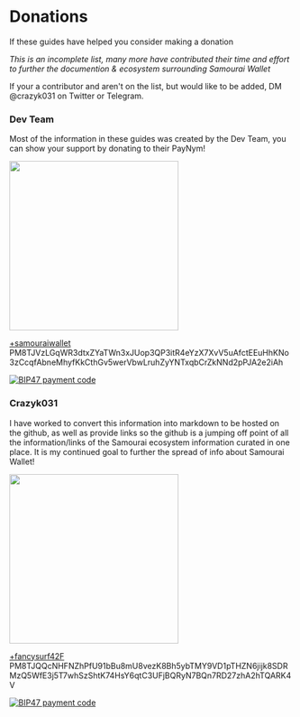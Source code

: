# Donations

If these guides have helped you consider making a donation

_This is an incomplete list, many more have contributed their time and effort to further the documention & ecosystem surrounding Samourai Wallet_

If your a contributor and aren't on the list, but would like to be added, DM @crazyk031 on Twitter or Telegram. 


### Dev Team

Most of the information in these guides was created by the Dev Team, you can show your support by donating to their PayNym! 

<img src="https://paynym.is/PM8TJVzLGqWR3dtxZYaTWn3xJUop3QP3itR4eYzX7XvV5uAfctEEuHhKNo3zCcqfAbneMhyfKkCthGv5werVbwLruhZyYNTxqbCrZkNNd2pPJA2e2iAh/avatar" width="300" height="300" /> 


[+samouraiwallet](https://paynym.is/+samouraiwallet) 
PM8TJVzLGqWR3dtxZYaTWn3xJUop3QP3itR4eYzX7XvV5uAfctEEuHhKNo3zCcqfAbneMhyfKkCthGv5werVbwLruhZyYNTxqbCrZkNNd2pPJA2e2iAh

[![BIP47 payment code](http://api.qrserver.com/v1/create-qr-code/?color=000000&bgcolor=FFFFFF&data=PM8TJVzLGqWR3dtxZYaTWn3xJUop3QP3itR4eYzX7XvV5uAfctEEuHhKNo3zCcqfAbneMhyfKkCthGv5werVbwLruhZyYNTxqbCrZkNNd2pPJA2e2iAh&qzone=1&margin=0&size=200x200&ecc=L)](https://paynym.is/+samouraiwallet)

### Crazyk031

I have worked to convert this information into markdown to be hosted on the github, as well as provide links so the github is a jumping off point of all the information/links of the Samourai ecosystem information curated in one place. It is my continued goal to further the spread of info about Samourai Wallet! 


<img src="https://paynym.is/PM8TJQQcNHFNZhPfU91bBu8mU8vezK8Bh5ybTMY9VD1pTHZN6jijk8SDRMzQ5WfE3j5T7whSzShtK74HsY6qtC3UFjBQRyN7BQn7RD27zhA2hTQARK4V/avatar" width="300" height="300" /> 

[+fancysurf42F](https://paynym.is/+fancysurf42F) 
PM8TJQQcNHFNZhPfU91bBu8mU8vezK8Bh5ybTMY9VD1pTHZN6jijk8SDRMzQ5WfE3j5T7whSzShtK74HsY6qtC3UFjBQRyN7BQn7RD27zhA2hTQARK4V

[![BIP47 payment code](http://api.qrserver.com/v1/create-qr-code/?color=000000&bgcolor=FFFFFF&data=PM8TJQQcNHFNZhPfU91bBu8mU8vezK8Bh5ybTMY9VD1pTHZN6jijk8SDRMzQ5WfE3j5T7whSzShtK74HsY6qtC3UFjBQRyN7BQn7RD27zhA2hTQARK4V&qzone=1&margin=0&size=200x200&ecc=L)](https://paynym.is/+fancysurf42F)
